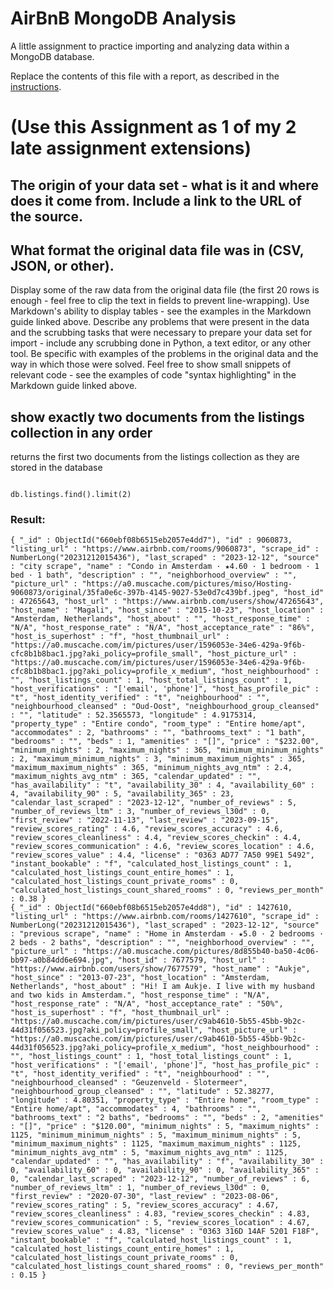 # AirBnB MongoDB Analysis

A little assignment to practice importing and analyzing data within a MongoDB database.

Replace the contents of this file with a report, as described in the [instructions](./instructions.md).

<h1>
(Use this Assignment as 1 of my 2 late assignment extensions)
</h1>

## The origin of your data set - what is it and where does it come from. Include a link to the URL of the source.

## What format the original data file was in (CSV, JSON, or other).

Display some of the raw data from the original data file (the first 20 rows is enough - feel free to clip the text in fields to prevent line-wrapping). Use Markdown's ability to display tables - see the examples in the Markdown guide linked above.
Describe any problems that were present in the data and the scrubbing tasks that were necessary to prepare your data set for import - include any scrubbing done in Python, a text editor, or any other tool. Be specific with examples of the problems in the original data and the way in which those were solved. Feel free to show small snippets of relevant code - see the examples of code "syntax highlighting" in the Markdown guide linked above.

## show exactly two documents from the listings collection in any order

returns the first two documents from the listings collection as they are stored in the database

```

db.listings.find().limit(2)

```

### Result:

```
{ "_id" : ObjectId("660ebf08b6515eb2057e4dd7"), "id" : 9060873, "listing_url" : "https://www.airbnb.com/rooms/9060873", "scrape_id" : NumberLong("20231212015436"), "last_scraped" : "2023-12-12", "source" : "city scrape", "name" : "Condo in Amsterdam · ★4.60 · 1 bedroom · 1 bed · 1 bath", "description" : "", "neighborhood_overview" : "", "picture_url" : "https://a0.muscache.com/pictures/miso/Hosting-9060873/original/35fa0e6c-397b-4145-9027-53e0d7c439bf.jpeg", "host_id" : 47265643, "host_url" : "https://www.airbnb.com/users/show/47265643", "host_name" : "Magali", "host_since" : "2015-10-23", "host_location" : "Amsterdam, Netherlands", "host_about" : "", "host_response_time" : "N/A", "host_response_rate" : "N/A", "host_acceptance_rate" : "86%", "host_is_superhost" : "f", "host_thumbnail_url" : "https://a0.muscache.com/im/pictures/user/1596053e-34e6-429a-9f6b-cfc8b1b8bac1.jpg?aki_policy=profile_small", "host_picture_url" : "https://a0.muscache.com/im/pictures/user/1596053e-34e6-429a-9f6b-cfc8b1b8bac1.jpg?aki_policy=profile_x_medium", "host_neighbourhood" : "", "host_listings_count" : 1, "host_total_listings_count" : 1, "host_verifications" : "['email', 'phone']", "host_has_profile_pic" : "t", "host_identity_verified" : "t", "neighbourhood" : "", "neighbourhood_cleansed" : "Oud-Oost", "neighbourhood_group_cleansed" : "", "latitude" : 52.3565573, "longitude" : 4.9175314, "property_type" : "Entire condo", "room_type" : "Entire home/apt", "accommodates" : 2, "bathrooms" : "", "bathrooms_text" : "1 bath", "bedrooms" : "", "beds" : 1, "amenities" : "[]", "price" : "$232.00", "minimum_nights" : 2, "maximum_nights" : 365, "minimum_minimum_nights" : 2, "maximum_minimum_nights" : 3, "minimum_maximum_nights" : 365, "maximum_maximum_nights" : 365, "minimum_nights_avg_ntm" : 2.4, "maximum_nights_avg_ntm" : 365, "calendar_updated" : "", "has_availability" : "t", "availability_30" : 4, "availability_60" : 4, "availability_90" : 5, "availability_365" : 23, "calendar_last_scraped" : "2023-12-12", "number_of_reviews" : 5, "number_of_reviews_ltm" : 3, "number_of_reviews_l30d" : 0, "first_review" : "2022-11-13", "last_review" : "2023-09-15", "review_scores_rating" : 4.6, "review_scores_accuracy" : 4.6, "review_scores_cleanliness" : 4.4, "review_scores_checkin" : 4.4, "review_scores_communication" : 4.6, "review_scores_location" : 4.6, "review_scores_value" : 4.4, "license" : "0363 AD77 7A50 99E1 5492", "instant_bookable" : "f", "calculated_host_listings_count" : 1, "calculated_host_listings_count_entire_homes" : 1, "calculated_host_listings_count_private_rooms" : 0, "calculated_host_listings_count_shared_rooms" : 0, "reviews_per_month" : 0.38 }
{ "_id" : ObjectId("660ebf08b6515eb2057e4dd8"), "id" : 1427610, "listing_url" : "https://www.airbnb.com/rooms/1427610", "scrape_id" : NumberLong("20231212015436"), "last_scraped" : "2023-12-12", "source" : "previous scrape", "name" : "Home in Amsterdam · ★5.0 · 2 bedrooms · 2 beds · 2 baths", "description" : "", "neighborhood_overview" : "", "picture_url" : "https://a0.muscache.com/pictures/8d855b40-ba50-4c06-bb97-a0b84dd6e694.jpg", "host_id" : 7677579, "host_url" : "https://www.airbnb.com/users/show/7677579", "host_name" : "Aukje", "host_since" : "2013-07-23", "host_location" : "Amsterdam, Netherlands", "host_about" : "Hi! I am Aukje. I live with my husband and two kids in Amsterdam.", "host_response_time" : "N/A", "host_response_rate" : "N/A", "host_acceptance_rate" : "50%", "host_is_superhost" : "f", "host_thumbnail_url" : "https://a0.muscache.com/im/pictures/user/c9ab4610-5b55-45bb-9b2c-44d31f056523.jpg?aki_policy=profile_small", "host_picture_url" : "https://a0.muscache.com/im/pictures/user/c9ab4610-5b55-45bb-9b2c-44d31f056523.jpg?aki_policy=profile_x_medium", "host_neighbourhood" : "", "host_listings_count" : 1, "host_total_listings_count" : 1, "host_verifications" : "['email', 'phone']", "host_has_profile_pic" : "t", "host_identity_verified" : "t", "neighbourhood" : "", "neighbourhood_cleansed" : "Geuzenveld - Slotermeer", "neighbourhood_group_cleansed" : "", "latitude" : 52.38277, "longitude" : 4.80351, "property_type" : "Entire home", "room_type" : "Entire home/apt", "accommodates" : 4, "bathrooms" : "", "bathrooms_text" : "2 baths", "bedrooms" : "", "beds" : 2, "amenities" : "[]", "price" : "$120.00", "minimum_nights" : 5, "maximum_nights" : 1125, "minimum_minimum_nights" : 5, "maximum_minimum_nights" : 5, "minimum_maximum_nights" : 1125, "maximum_maximum_nights" : 1125, "minimum_nights_avg_ntm" : 5, "maximum_nights_avg_ntm" : 1125, "calendar_updated" : "", "has_availability" : "f", "availability_30" : 0, "availability_60" : 0, "availability_90" : 0, "availability_365" : 0, "calendar_last_scraped" : "2023-12-12", "number_of_reviews" : 6, "number_of_reviews_ltm" : 1, "number_of_reviews_l30d" : 0, "first_review" : "2020-07-30", "last_review" : "2023-08-06", "review_scores_rating" : 5, "review_scores_accuracy" : 4.67, "review_scores_cleanliness" : 4.83, "review_scores_checkin" : 4.83, "review_scores_communication" : 5, "review_scores_location" : 4.67, "review_scores_value" : 4.83, "license" : "0363 316D 14AF 5201 F18F", "instant_bookable" : "f", "calculated_host_listings_count" : 1, "calculated_host_listings_count_entire_homes" : 1, "calculated_host_listings_count_private_rooms" : 0, "calculated_host_listings_count_shared_rooms" : 0, "reviews_per_month" : 0.15 }
```
